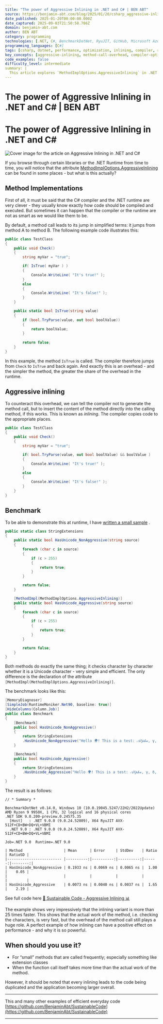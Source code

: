 ```yaml
---
title: "The power of Aggressive Inlining in .NET and C# | BEN ABT"
source: https://benjamin-abt.com/blog/2025/01/20/csharp_aggressive-inlining-benefit/
date_published: 2025-01-20T00:00:00.000Z
date_captured: 2025-09-03T21:50:58.786Z
domain: benjamin-abt.com
author: BEN ABT
category: programming
technologies: [.NET, C#, BenchmarkDotNet, RyuJIT, GitHub, Microsoft Azure]
programming_languages: [C#]
tags: [csharp, dotnet, performance, optimization, inlining, compiler, runtime, benchmarking, code-quality, method-impl-options]
key_concepts: [aggressive-inlining, method-call-overhead, compiler-optimization, runtime-optimization, performance-benchmarking, code-duplication, extension-methods, just-in-time-compilation]
code_examples: false
difficulty_level: intermediate
summary: |
  This article explores `MethodImplOptions.AggressiveInlining` in .NET and C#, a technique to optimize performance by instructing the compiler to directly embed method code into the calling method, thereby reducing method call overhead. It illustrates the concept with C# code examples, demonstrating how inlining can significantly improve execution speed for small, frequently invoked methods. Using `BenchmarkDotNet`, the author showcases a substantial performance gain (over 25 times faster) for an aggressively inlined string utility method compared to its non-inlined counterpart. The article concludes by advising its use for methods where call overhead outweighs the actual work, while also cautioning about potential increases in application size due to code duplication.
---
```

# The power of Aggressive Inlining in .NET and C# | BEN ABT

# The power of Aggressive Inlining in .NET and C#

![Cover image for the article on Aggressive Inlining in .NET and C#](/blog/2025/01/20/csharp_aggressive-inlining-benefit/blog-cover.png)

If you browse through certain libraries or the .NET Runtime from time to time, you will notice that the attribute [MethodImplOptions.AggressiveInlining](https://learn.microsoft.com/en-us/dotnet/api/system.runtime.compilerservices.methodimploptions?view=net-8.0&WT.mc_id=DT-MVP-5001507) can be found in some places - but what is this actually?

## Method Implementations

First of all, it must be said that the C# compiler and the .NET runtime are very clever - they usually know exactly how code should be compiled and executed. But sometimes it can happen that the compiler or the runtime are not as smart as we would like them to be.

By default, a method call leads to its jump in simplified terms: it jumps from method A to method B. The following example code illustrates this:

```csharp
public class TestClass
{
    public void Check()
    {
        string myVar = "true";

        if( IsTrue( myVar ) )
        {
            Console.WriteLine( "It's true!" );
        }
        else
        {
            Console.WriteLine( "It's false!" );
        }
    }

    public static bool IsTrue(string value)
    {
        if (bool.TryParse(value, out bool boolValue))
        {
            return boolValue;
        }
        
        return false;
    }
}
```

In this example, the method `IsTrue` is called. The compiler therefore jumps from `Check` to `IsTrue` and back again. And exactly this is an overhead - and the simpler the method, the greater the share of the overhead in the runtime.

## Aggressive inlining

To counteract this overhead, we can tell the compiler not to generate the method call, but to insert the content of the method directly into the calling method, if this works. This is known as _inlining_. The compiler copies code to the appropriate places.

```csharp
public class TestClass
{
    public void Check()
    {
        string myVar = "true";

        if( bool.TryParse(value, out bool boolValue) && boolValue )
        {
            Console.WriteLine( "It's true!" );
        }
        else
        {
            Console.WriteLine( "It's false!" );
        }
    }
}
```

## Benchmark

To be able to demonstrate this at runtime, I have [written a small sample](https://github.com/BenjaminAbt/SustainableCode/blob/main/csharp/string-aggressive-inlining/) .

```csharp
public static class StringExtensions
{
    public static bool HasUnicode_NonAggressive(string source)
    {
        foreach (char c in source)
        {
            if (c > 255)
            {
                return true;
            }
        }

        return false;
    }

    [MethodImpl(MethodImplOptions.AggressiveInlining)]
    public static bool HasUnicode_Aggressive(string source)
    {
        foreach (char c in source)
        {
            if (c > 255)
            {
                return true;
            }
        }

        return false;
    }
}
```

Both methods do exactly the same thing; it checks character by character whether it is a Unicode character - very simple and efficient. The only difference is the declaration of the attribute `[MethodImpl(MethodImplOptions.AggressiveInlining)]`.

The benchmark looks like this:

```csharp
[MemoryDiagnoser]
[SimpleJob(RuntimeMoniker.Net90, baseline: true)]
[HideColumns(Column.Job)]
public class Benchmark
{
    [Benchmark]
    public bool HasUnicode_NonAggressive()
    {
        return StringExtensions
        .HasUnicode_NonAggressive("Hello 🌍! This is a test: 𝒜𝓁𝓅𝒽𝒶, γ, δ, ε, Ω, π, ∞, ❤️");
    }

    [Benchmark]
    public bool HasUnicode_Aggressive()
    {
        return StringExtensions
        .HasUnicode_Aggressive("Hello 🌍! This is a test: 𝒜𝓁𝓅𝒽𝒶, γ, δ, ε, Ω, π, ∞, ❤️");
    }
}
```

The result is as follows:

```shell
// * Summary *

BenchmarkDotNet v0.14.0, Windows 10 (10.0.19045.5247/22H2/2022Update)
AMD Ryzen 9 9950X, 1 CPU, 32 logical and 16 physical cores
.NET SDK 9.0.200-preview.0.24575.35
  [Host]   : .NET 9.0.0 (9.0.24.52809), X64 RyuJIT AVX-512F+CD+BW+DQ+VL+VBMI
  .NET 9.0 : .NET 9.0.0 (9.0.24.52809), X64 RyuJIT AVX-512F+CD+BW+DQ+VL+VBMI

Job=.NET 9.0  Runtime=.NET 9.0

| Method                   | Mean      | Error     | StdDev    | Ratio | RatioSD |
|------------------------- |----------:|----------:|----------:|------:|--------:|
| HasUnicode_NonAggressive | 0.1933 ns | 0.0069 ns | 0.0065 ns |  1.00 |    0.05 |
|                          |           |           |           |       |         |
| HasUnicode_Aggressive    | 0.0073 ns | 0.0040 ns | 0.0037 ns |  1.65 |    2.19 |
```

See full code here [🌳 Sustainable Code - Aggressive Inlining 📊](https://github.com/BenjaminAbt/SustainableCode/blob/main/csharp/string-aggressive-inlining)

The example shows very impressively that the inlining variant is more than 25 times faster. This shows that the actual work of the method, i.e. checking the characters, is very fast, but the overhead of the method call still plays a huge role. A perfect example of how inlining can have a positive effect on performance - and why it is so powerful.

## When should you use it?

*   For “small” methods that are called frequently; especially something like extension classes
*   When the function call itself takes more time than the actual work of the method.

However, it should be noted that every inlining leads to the code being duplicated and the application becoming larger overall.

---

This and many other examples of efficient everyday code [https://github.com/BenjaminAbt/SustainableCode](https://github.com/BenjaminAbt/SustainableCode)

---